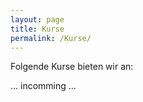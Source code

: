```yaml
---
layout: page
title: Kurse
permalink: /Kurse/
---
```


Folgende Kurse bieten wir an:

... incomming ...